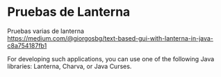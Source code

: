 # Pruebas de Lanterna

Pruebas varias de lanterna  
<https://medium.com/@giorgosbg/text-based-gui-with-lanterna-in-java-c8a754187fb1>

For developing such applications, you can use one of the following Java libraries: Lanterna, Charva, or Java Curses.
